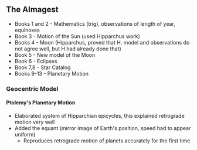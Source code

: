 ## The Almagest
- Books 1 and 2 - Mathematics (trig), observations of length of year, equinoxes
- Book 3 - Motion of the Sun (used Hipparchus work)
- Books 4 - Moon (Hipparchus, proved that H. model and observations do not agree well, but H had already done that)
- Book 5 - New model of the Moon
- Book 6 - Eclipses
- Book 7,8 - Star Catalog
- Books 9-13 - Planetary Motion

### Geocentric Model
#### Ptolemy's Planetary Motion
- Elaborated system of Hipparchian epicycles, this explained retrograde motion very well
- Added the equant (mirror image of Earth's position, speed had to appear uniform)
	- Reproduces retrograde motion of planets accurately for the first time

